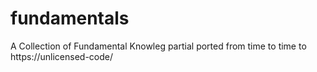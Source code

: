 # fundamentals
A Collection of Fundamental Knowleg partial ported from time to time to https://unlicensed-code/
